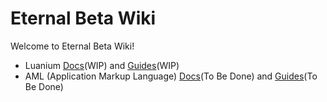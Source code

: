 # Eternal Beta Wiki

Welcome to Eternal Beta Wiki!

- Luanium [Docs](./luanium/namespaces/list.md)(WIP) and [Guides](./luanium/guides/intro.md)(WIP)
- AML (Application Markup Language) [Docs](./404)(To Be Done) and [Guides](./aml/guides/intro.md)(To Be Done)
